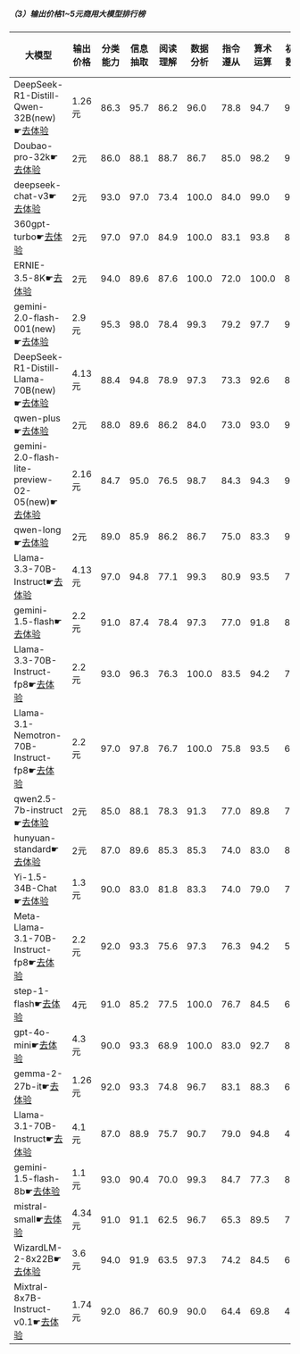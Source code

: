 
##### （3）输出价格1~5元商用大模型排行榜
|大模型|输出价格|分类能力|信息抽取|阅读理解|数据分析|指令遵从|算术运算|初中数学|符号推理|代词理解|诗词匹配|公务员考试|律师资格考试|高考|常识推理|文本蕴含|成语理解|情感分析|总分|排名|
|-----|------|-------|------|-------|-------|------|-------|------|-------|-------|------|--------|----------|---|-------|------|-------|------|----|---|
|DeepSeek-R1-Distill-Qwen-32B(new)☛[去体验](https://easyllm.site/static/modelcompare.html?type=open-source)|1.26元|86.3|95.7|86.2|                    96.0|78.8|94.7|90.2|88.2|                    94.4|88.5|77.6|49.2|                    84.0|75.8|70.2|85.8|97.4|84.6|1|
|Doubao-pro-32k☛[去体验](https://easyllm.site/static/modelcompare.html?type=proprietary)|2元|86.0|88.1|88.7|                    86.7|85.0|98.2|91.0|84.3|                    92.0|88.1|76.3|56.6|                    89.5|72.7|63.1|91.5|96.9|84.4|2|
|deepseek-chat-v3☛[去体验](https://easyllm.site/static/modelcompare.html?type=open-source)|2元|93.0|97.0|73.4|                    100.0|84.0|99.0|91.4|90.5|                    94.4|86.8|72.7|39.5|                    75.3|74.7|55.6|89.1|96.7|83.1|3|
|360gpt-turbo☛[去体验](https://easyllm.site/static/modelcompare.html?type=proprietary)|2元|97.0|97.0|84.9|                    100.0|83.1|93.8|88.7|80.9|                    89.8|85.8|68.0|42.2|                    73.7|78.8|66.3|86.3|95.7|83.1|4|
|ERNIE-3.5-8K☛[去体验](https://easyllm.site/static/modelcompare.html?type=proprietary)|2元|94.0|89.6|87.6|                    100.0|72.0|100.0|81.8|68.8|                    91.3|86.2|71.1|57.1|                    80.9|79.8|63.5|88.8|96.7|82.9|5|
|gemini-2.0-flash-001(new)☛[去体验](https://easyllm.site/static/modelcompare.html?type=proprietary)|2.9元|95.3|98.0|78.4|                    99.3|79.2|97.7|90.7|88.6|                    87.0|82.0|72.5|38.7|                    79.3|71.7|62.3|89.8|95.3|82.7|6|
|DeepSeek-R1-Distill-Llama-70B(new)☛[去体验](https://easyllm.site/static/modelcompare.html?type=open-source)|4.13元|88.4|94.8|78.9|                    97.3|73.3|92.6|87.6|86.4|                    95.1|86.0|77.8|35.2|                    74.1|78.6|67.5|75.6|94.5|81.4|7|
|qwen-plus☛[去体验](https://easyllm.site/static/modelcompare.html?type=proprietary)|2元|88.0|89.6|86.2|                    84.0|73.0|93.0|91.4|67.7|                    93.0|86.3|72.0|48.6|                    84.5|75.8|62.3|90.8|95.5|81.3|8|
|gemini-2.0-flash-lite-preview-02-05(new)☛[去体验](https://easyllm.site/static/modelcompare.html?type=proprietary)|2.16元|84.7|95.0|76.5|                    98.7|84.3|94.3|93.6|85.3|                    88.0|82.0|65.1|33.0|                    74.3|75.8|55.6|88.1|96.7|80.6|9|
|qwen-long☛[去体验](https://easyllm.site/static/modelcompare.html?type=proprietary)|2元|89.0|85.9|86.2|                    86.7|75.0|83.3|91.3|64.6|                    92.3|86.3|72.5|48.2|                    83.7|72.7|60.7|89.6|95.7|80.2|10|
|Llama-3.3-70B-Instruct☛[去体验](https://easyllm.site/static/modelcompare.html?type=open-source)|4.13元|97.0|94.8|77.1|                    99.3|80.9|93.5|75.8|90.1|                    87.5|79.4|66.4|29.4|                    61.3|70.7|60.3|83.1|96.7|79.0|11|
|gemini-1.5-flash☛[去体验](https://easyllm.site/static/modelcompare.html?type=proprietary)|2.2元|91.0|87.4|78.4|                    97.3|77.0|91.8|88.7|83.3|                    88.5|83.9|61.4|24.1|                    69.9|76.8|59.9|89.8|92.7|78.9|12|
|Llama-3.3-70B-Instruct-fp8☛[去体验](https://easyllm.site/static/modelcompare.html?type=open-source)|2.2元|93.0|96.3|76.3|                    100.0|83.5|94.2|70.5|89.9|                    87.1|77.2|64.8|28.5|                    60.3|69.7|62.3|82.1|96.9|78.4|13|
|Llama-3.1-Nemotron-70B-Instruct-fp8☛[去体验](https://easyllm.site/static/modelcompare.html?type=open-source)|2.2元|97.0|97.8|76.7|                    100.0|75.8|93.5|64.1|84.6|                    89.2|81.6|63.7|33.1|                    55.8|75.8|62.3|82.3|96.0|78.2|14|
|qwen2.5-7b-instruct☛[去体验](https://easyllm.site/static/modelcompare.html?type=open-source)|2元|85.0|88.1|78.3|                    91.3|77.0|89.8|79.9|61.7|                    90.6|83.4|59.6|42.5|                    73.1|66.7|64.3|79.4|96.0|76.9|15|
|hunyuan-standard☛[去体验](https://easyllm.site/static/modelcompare.html?type=proprietary)|2元|87.0|89.6|85.3|                    85.3|74.0|83.0|80.0|72.3|                    86.8|75.4|68.8|33.1|                    64.7|68.7|70.2|77.9|95.0|76.3|16|
|Yi-1.5-34B-Chat☛[去体验](https://easyllm.site/static/modelcompare.html?type=open-source)|1.3元|90.0|83.0|81.8|                    83.3|74.0|79.0|75.6|77.2|                    84.0|81.3|59.0|38.9|                    67.8|74.7|59.5|86.6|96.7|76.0|17|
|Meta-Llama-3.1-70B-Instruct-fp8☛[去体验](https://easyllm.site/static/modelcompare.html?type=open-source)|2.2元|92.0|93.3|75.6|                    97.3|76.3|94.2|59.8|86.5|                    88.9|79.8|59.1|29.6|                    54.8|70.7|52.0|84.8|96.0|75.9|18|
|step-1-flash☛[去体验](https://easyllm.site/static/modelcompare.html?type=proprietary)|4元|91.0|85.2|77.5|                    100.0|76.7|84.5|69.2|75.3|                    84.7|80.2|58.5|37.7|                    61.9|67.7|62.3|76.4|96.0|75.6|19|
|gpt-4o-mini☛[去体验](https://easyllm.site/static/modelcompare.html?type=proprietary)|4.3元|90.0|93.3|68.9|                    100.0|83.0|92.7|80.7|65.6|                    84.7|77.7|54.7|23.2|                    60.6|70.7|56.0|83.6|95.5|75.4|20|
|gemma-2-27b-it☛[去体验](https://easyllm.site/static/modelcompare.html?type=open-source)|1.26元|92.0|93.3|74.8|                    96.7|83.1|88.3|66.4|74.8|                    80.5|80.0|57.1|22.9|                    53.2|71.7|61.9|82.3|96.4|75.0|21|
|Llama-3.1-70B-Instruct☛[去体验](https://easyllm.site/static/modelcompare.html?type=open-source)|4.1元|87.0|88.9|75.7|                    90.7|79.0|94.8|49.2|84.0|                    88.9|81.1|58.2|31.2|                    56.1|69.7|52.0|85.3|96.7|74.6|22|
|gemini-1.5-flash-8b☛[去体验](https://easyllm.site/static/modelcompare.html?type=proprietary)|1.1元|93.0|90.4|70.0|                    99.3|84.7|77.3|81.3|71.7|                    79.1|79.6|51.6|19.6|                    57.8|75.8|55.6|81.6|93.4|74.2|23|
|mistral-small☛[去体验](https://easyllm.site/static/modelcompare.html?type=proprietary)|4.34元|91.0|91.1|62.5|                    96.7|65.3|89.5|76.3|76.9|                    90.6|79.7|51.0|21.4|                    48.6|71.0|54.8|82.3|97.6|73.3|24|
|WizardLM-2-8x22B☛[去体验](https://easyllm.site/static/modelcompare.html?type=open-source)|3.6元|94.0|91.9|63.5|                    97.3|74.2|84.5|64.9|80.3|                    92.7|73.2|53.5|23.5|                    48.3|68.7|57.9|65.7|95.7|72.3|25|
|Mixtral-8x7B-Instruct-v0.1☛[去体验](https://easyllm.site/static/modelcompare.html?type=open-source)|1.74元|92.0|86.7|60.9|                    90.0|64.4|69.8|46.8|63.0|                    81.2|73.0|47.8|18.1|                    42.6|62.6|46.8|56.5|87.4|64.1|26|

